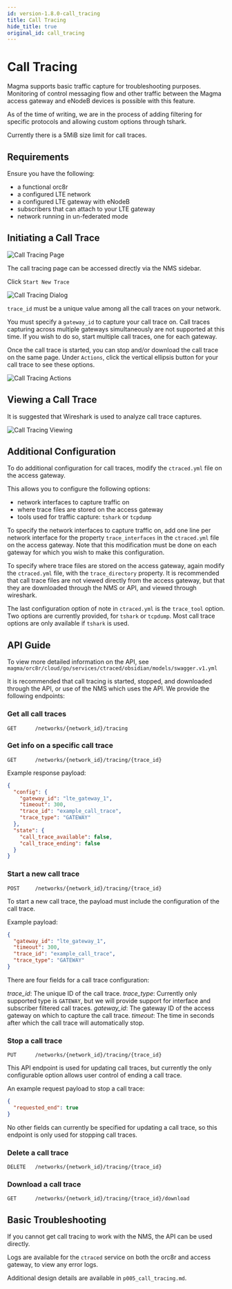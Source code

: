 ```yaml
---
id: version-1.8.0-call_tracing
title: Call Tracing
hide_title: true
original_id: call_tracing
---
```


# Call Tracing

Magma supports basic traffic capture for troubleshooting purposes.
Monitoring of control messaging flow and other traffic between the Magma access
gateway and eNodeB devices is possible with this feature.

As of the time of writing, we are in the process of adding filtering for
specific protocols and allowing custom options through tshark.

Currently there is a 5MiB size limit for call traces.

## Requirements

Ensure you have the following:

- a functional orc8r
- a configured LTE network
- a configured LTE gateway with eNodeB
- subscribers that can attach to your LTE gateway
- network running in un-federated mode

## Initiating a Call Trace

![Call Tracing Page](../../../docs/assets/nms/calltracing_page.png)

The call tracing page can be accessed directly via the NMS sidebar.

Click `Start New Trace`

![Call Tracing Dialog](../../../docs/assets/nms/calltracing_dialog.png)

`trace_id` must be a unique value among all the call traces on your network.

You must specify a `gateway_id` to capture your call trace on. Call traces
capturing across multiple gateways simultaneously are not supported at this
time. If you wish to do so, start multiple call traces, one for each gateway.

Once the call trace is started, you can stop and/or download the call trace
on the same page. Under `Actions`, click the vertical ellipsis button for your
call trace to see these options.

![Call Tracing Actions](../../../docs/assets/nms/calltracing_actions.png)

## Viewing a Call Trace

It is suggested that Wireshark is used to analyze call trace captures.

![Call Tracing Viewing](../../../docs/assets/nms/calltracing_wireshark.png)

## Additional Configuration

To do additional configuration for call traces, modify the `ctraced.yml` file
on the access gateway.

This allows you to configure the following options:

- network interfaces to capture traffic on
- where trace files are stored on the access gateway
- tools used for traffic capture: `tshark` or `tcpdump`

To specify the network interfaces to capture traffic on, add one line per
network interface for the property `trace_interfaces` in the `ctraced.yml` file
on the access gateway. Note that this modification must be done on each gateway
for which you wish to make this configuration.

To specify where trace files are stored on the access gateway, again modify
the `ctraced.yml` file, with the `trace_directory` property. It is recommended
that call trace files are not viewed directly from the access gateway, but
that they are downloaded through the NMS or API, and viewed through wireshark.

The last configuration option of note in `ctraced.yml` is the `trace_tool`
option. Two options are currently provided, for `tshark` or `tcpdump`. Most
call trace options are only available if `tshark` is used.

## API Guide

To view more detailed information on the API, see
`magma/orc8r/cloud/go/services/ctraced/obsidian/models/swagger.v1.yml`

It is recommended that call tracing is started, stopped, and downloaded through
the API, or use of the NMS which uses the API. We provide the following
endpoints:

### Get all call traces

```GET      /networks/{network_id}/tracing```

### Get info on a specific call trace

```GET      /networks/{network_id}/tracing/{trace_id}```

Example response payload:

```json
{
  "config": {
    "gateway_id": "lte_gateway_1",
    "timeout": 300,
    "trace_id": "example_call_trace",
    "trace_type": "GATEWAY"
  },
  "state": {
    "call_trace_available": false,
    "call_trace_ending": false
  }
}
```

### Start a new call trace

```POST     /networks/{network_id}/tracing/{trace_id}```

To start a new call trace, the payload must include the configuration of the
call trace.

Example payload:

```json
{
  "gateway_id": "lte_gateway_1",
  "timeout": 300,
  "trace_id": "example_call_trace",
  "trace_type": "GATEWAY"
}
```

There are four fields for a call trace configuration:

*trace_id*: The unique ID of the call trace.
*trace_type*: Currently only supported type is `GATEWAY`, but we will provide
support for interface and subscriber filtered call traces.
*gateway_id*: The gateway ID of the access gateway on which to capture the call
trace.
*timeout*: The time in seconds after which the call trace will automatically
stop.

### Stop a call trace

```PUT      /networks/{network_id}/tracing/{trace_id}```

This API endpoint is used for updating call traces, but currently the only
configurable option allows user control of ending a call trace.

An example request payload to stop a call trace:

```json
{
  "requested_end": true
}
```

No other fields can currently be specified for updating a call trace, so this
endpoint is only used for stopping call traces.

### Delete a call trace

```DELETE   /networks/{network_id}/tracing/{trace_id}```

### Download a call trace

```GET      /networks/{network_id}/tracing/{trace_id}/download```

## Basic Troubleshooting

If you cannot get call tracing to work with the NMS, the API can be used
directly.

Logs are available for the `ctraced` service on both the orc8r and access
gateway, to view any error logs.

Additional design details are available in `p005_call_tracing.md`.
